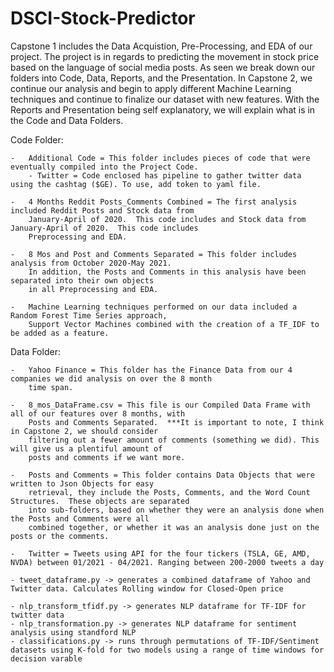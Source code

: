 # DSCI-Stock-Predictor


Capstone 1 includes the Data Acquistion, Pre-Processing, and EDA of our project.  The project is in regards to predicting the movement in stock price based on the language of social media posts.  As seen we break down our folders into Code, Data, Reports, and the Presentation.  In Capstone 2, we continue our analysis and begin to apply different Machine Learning techniques and continue to finalize our dataset with new features.  With the Reports and Presentation being self explanatory, we will explain what is in the Code and Data Folders.

Code Folder:

	-   Additional Code = This folder includes pieces of code that were eventually compiled into the Project Code.
        - Twitter = Code enclosed has pipeline to gather twitter data using the cashtag ($GE). To use, add token to yaml file.

	-   4 Months Reddit Posts_Comments Combined = The first analysis included Reddit Posts and Stock data from 
	    January-April of 2020.  This code includes and Stock data from January-April of 2020.  This code includes 
	    Preprocessing and EDA.

	-   8 Mos and Post and Comments Separated = This folder includes analysis from October 2020-May 2021.  
	    In addition, the Posts and Comments in this analysis have been separated into their own objects 
	    in all Preprocessing and EDA.
	
	-   Machine Learning techniques performed on our data included a Random Forest Time Series approach, 
	    Support Vector Machines combined with the creation of a TF_IDF to be added as a feature.
	    
	 

Data Folder:

	-   Yahoo Finance = This folder has the Finance Data from our 4 companies we did analysis on over the 8 month 
	    time span.
	
	-   8_mos_DataFrame.csv = This file is our Compiled Data Frame with all of our features over 8 months, with
	    Posts and Comments Separated.  ***It is important to note, I think in Capstone 2, we should consider 
	    filtering out a fewer amount of comments (something we did). This will give us a plentiful amount of 
	    posts and comments if we want more.
	    
	-   Posts and Comments = This folder contains Data Objects that were written to Json Objects for easy 
	    retrieval, they include the Posts, Comments, and the Word Count Structures.  These objects are separated
	    into sub-folders, based on whether they were an analysis done when the Posts and Comments were all 
	    combined together, or whether it was an analysis done just on the posts or the comments.

    -   Twitter = Tweets using API for the four tickers (TSLA, GE, AMD, NVDA) between 01/2021 - 04/2021. Ranging between 200-2000 tweets a day
    
    - tweet_dataframe.py -> generates a combined dataframe of Yahoo and Twitter data. Calculates Rolling window for Closed-Open price
    
    - nlp_transform_tfidf.py -> generates NLP dataframe for TF-IDF for twitter data
    - nlp_transformation.py -> generates NLP dataframe for sentiment analysis using standford NLP
    - classifications.py -> runs through permutations of TF-IDF/Sentiment datasets using K-fold for two models using a range of time windows for decision varable
